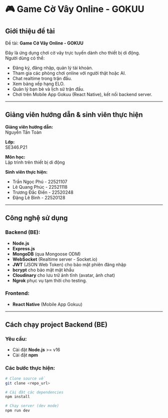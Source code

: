 # 🎮 Game Cờ Vây Online - GOKUU

## Giới thiệu đề tài

Đề tài: **Game Cờ Vây Online - GOKUU**

Đây là ứng dụng chơi cờ vây trực tuyến dành cho thiết bị di động.  
Người dùng có thể:

- Đăng ký, đăng nhập, quản lý tài khoản.
- Tham gia các phòng chơi online với người thật hoặc AI.
- Chat realtime trong trận đấu.
- Xem bảng xếp hạng ELO.
- Quản lý bạn bè và lịch sử trận đấu.
- Chơi trên Mobile App Gokuu (React Native), kết nối backend server.

---

## Giảng viên hướng dẫn & sinh viên thực hiện

**Giảng viên hướng dẫn:**  
Nguyễn Tấn Toàn

**Lớp:**  
SE346.P21

**Môn học:**  
Lập trình trên thiết bị di động

**Sinh viên thực hiện:**

- Trần Ngọc Phú - 22521107
- Lê Quang Phúc - 22521118
- Trương Đắc Điền - 22520248
- Đặng Lê Bình - 22520128

---

## Công nghệ sử dụng

### Backend (BE):

- **Node.js**
- **Express.js**
- **MongoDB** (qua Mongoose ODM)
- **WebSocket** (Realtime server - Socket.io)
- **JWT** (JSON Web Token) cho bảo mật phiên đăng nhập
- **bcrypt** cho bảo mật mật khẩu
- **Cloudinary** cho lưu trữ ảnh tĩnh (avatar, ảnh chat)
- **Ngrok** phục vụ tạm thời cho testing.

### Frontend:

- **React Native** (Mobile App Gokuu)

---

## Cách chạy project Backend (BE)

### Yêu cầu:

- Cài đặt **Node.js** >= v16
- Cài đặt **npm**

### Các bước thực hiện:

```bash
# Clone source về
git clone <repo_url>

# Cài đặt các dependencies
npm install

# Chạy server (dev mode)
npm run dev
```
